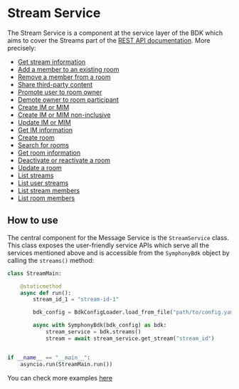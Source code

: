 # Stream Service

The Stream Service is a component at the service layer of the BDK which aims to cover the Streams part of the [REST API documentation](https://developers.symphony.com/restapi/reference#messages-v4).
More precisely:
* [Get stream information](https://rest-api.symphony.com/main/streams-conversations/all-streams-endpoints/stream-info-v2)
* [Add a member to an existing room](https://rest-api.symphony.com/main/streams-conversations/room-endpoints/add-member)
* [Remove a member from a room](https://rest-api.symphony.com/main/streams-conversations/room-endpoints/remove-member)
* [Share third-party content](https://rest-api.symphony.com/main/streams-conversations/all-streams-endpoints/share-v3)
* [Promote user to room owner](https://rest-api.symphony.com/main/streams-conversations/room-endpoints/promote-owner)
* [Demote owner to room participant](https://rest-api.symphony.com/main/streams-conversations/room-endpoints/demote-owner)
* [Create IM or MIM](https://rest-api.symphony.com/main/streams-conversations/im-mim-endpoints/create-im-or-mim)
* [Create IM or MIM non-inclusive](https://rest-api.symphony.com/main/streams-conversations/im-mim-endpoints/create-im-or-mim-admin)
* [Update IM or MIM](https://rest-api.symphony.com/main/streams-conversations/im-mim-endpoints/update-im)
* [Get IM information](https://rest-api.symphony.com/main/streams-conversations/im-mim-endpoints/im-info)
* [Create room](https://rest-api.symphony.com/main/streams-conversations/room-endpoints/create-room-v3)
* [Search for rooms](https://rest-api.symphony.com/main/streams-conversations/room-endpoints/search-rooms-v3)
* [Get room information](https://rest-api.symphony.com/main/streams-conversations/room-endpoints/room-info-v3)
* [Deactivate or reactivate a room](https://rest-api.symphony.com/main/streams-conversations/room-endpoints/de-or-re-activate-room)
* [Update a room](https://rest-api.symphony.com/main/streams-conversations/room-endpoints/update-room-v3)
* [List streams](https://rest-api.symphony.com/main/streams-conversations/all-streams-endpoints/list-user-streams-admin)
* [List user streams](https://rest-api.symphony.com/main/streams-conversations/all-streams-endpoints/list-user-streams)
* [List stream members](https://rest-api.symphony.com/main/streams-conversations/all-streams-endpoints/stream-members)
* [List room members](https://rest-api.symphony.com/main/streams-conversations/room-endpoints/room-members)

## How to use
The central component for the Message Service is the `StreamService` class.
This class exposes the user-friendly service APIs which serve all the services mentioned above 
and is accessible from the `SymphonyBdk` object by calling the `streams()` method:
```python
class StreamMain:

    @staticmethod
    async def run():
        stream_id_1 = "stream-id-1"

        bdk_config = BdkConfigLoader.load_from_file("path/to/config.yaml")

        async with SymphonyBdk(bdk_config) as bdk:
            stream_service = bdk.streams()
            stream = await stream_service.get_stream("stream_id")


if __name__ == "__main__":
    asyncio.run(StreamMain.run())
```

You can check more examples
[here](https://github.com/finos/symphony-bdk-python/blob/main/examples/services/streams.py)
